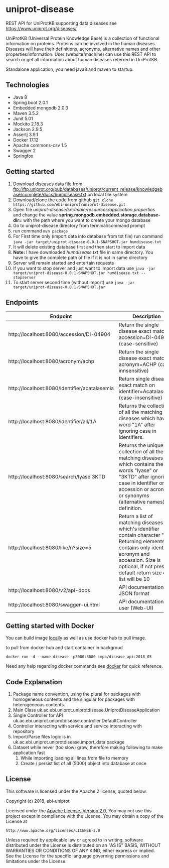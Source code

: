 # uniprot-disease
REST API for UniProtKB supporting data diseases see https://www.uniprot.org/diseases/

UniProtKB (Universal Protein Knowledge Base) is a collection of functional information on proteins. Proteins can be involved in the human diseases. Diseases will have their definitions, acronyms, alternative names and other properties/information. User (website/machine) can use this REST API to search or get all information about human diseases referred in UniProtKB.

Standalone application, you need java8 and maven to startup.

## Technologies
* Java 8
* Spring boot 2.0.1
* Embedded mongodb 2.0.3
* Maven 3.5.2
* Junit 5.01
* Mockito 2.18.3
* Jackson 2.9.5
* Assertj 3.9.1
* Docker 17.12
* Apache commons-csv 1.5
* Swagger 2
* Springfox

## Getting started
1. Download diseases data file from ftp://ftp.uniprot.org/pub/databases/uniprot/current_release/knowledgebase/complete/docs/humdisease.txt on local file system
1. Download/clone the code from github `git clone https://github.com/ebi-uniprot/uniprot-disease.git`
1. Open file *uniprot-disease/src/main/resources/application.properties* and change the value **spring.mongodb.embedded.storage.database-dir=** with the path where you want to create your mongo database 
1. Go to uniprot-disease directory from terminal/command prompt
1. run command `mvn package`
1. For First time only (import data into database from txt file) run command `java -jar target/uniprot-disease-0.0.1-SNAPSHOT.jar humdisease.txt`
  1. It will delete existing database first and then start to import data
  1. **Note:** I have downloaded *humdisease.txt* file in same directory. You have to give the complete path of file if it is not in same directory
  1. Server will remain started and entertain requests
  1. If you want to stop server and just want to import data use `java -jar target/uniprot-disease-0.0.1-SNAPSHOT.jar humdisease.txt --stopserver`
1. To start server second time (without import) use `java -jar target/uniprot-disease-0.0.1-SNAPSHOT.jar`

## Endpoints
Endpoint | Description
-------- | -----------
http://localhost:8080/accession/DI-04904 | Return the single disease exact match on accession=DI-04904 (case-sensitive)
http://localhost:8080/acronym/achp | Return the single disease exact match on acronym=ACHP (case-innsensitive)
http://localhost:8080/identifier/acatalasemia | Return single disease exact match on identifier=Acatalasemia (case-insensitive)
http://localhost:8080/identifier/all/1A | Returns the collection of all the matching diseases which have word "1A" after ignoring case in identifiers.
http://localhost:8080/search/lyase 3KTD | Returns the unique collection of all the matching diseases which contains the words "lyase" or "3KTD" after ignoring case in identifier or accession or acronym or synonyms (alternative names) or definition.
http://localhost:8080/like/n?size=5 | Return a list of matching diseases which's  identifier contain character "s". Returning elements contains only identifier, acronym and accession. Size is optional, if not present default return size of list will be 10
http://localhost:8080/v2/api-docs | API documentation in JSON format
http://localhost:8080/swagger-ui.html | API documentation for user (Web-UI)

## Getting started with Docker
You can build image [locally](docker) as well as use docker hub to pull image.

to pull from docker hub and start container in backgroud
```
docker run -d --name disease -p8080:8080 impo/disease_api:2018_05
```
Need any help regarding docker commands see [docker](https://github.com/rizwan-ishtiaq/wiki/blob/master/commands/docker.txt) for quick reference.

## Code Explanation
1. Package name convention, using the plural for packages with homogeneous contents and the singular for packages with heterogeneous contents.
1. Main Class uk.ac.ebi.uniprot.uniprotdisease.UniprotDiseaseApplication
1. Single Controller for API uk.ac.ebi.uniprot.uniprotdisease.controller.DefaultController
1. Controller interacting with service and service interacting with repository
1. Import/Parse files logic is in uk.ac.ebi.uniprot.uniprotdisease.import_data package
1. Dataset while never (too slow) grow, therefore making following to make application fast
   1. While importing loading all lines from file to memory
   1. Create / persist list of all (5000) object into database at once

## License
This software is licensed under the Apache 2 license, quoted below.

Copyright (c) 2018, ebi-uniprot

Licensed under the [Apache License, Version 2.0.](LICENSE) You may not
use this project except in compliance with the License. You may obtain a copy of
the License at

    http://www.apache.org/licenses/LICENSE-2.0

Unless required by applicable law or agreed to in writing, software
distributed under the License is distributed on an "AS IS" BASIS, WITHOUT
WARRANTIES OR CONDITIONS OF ANY KIND, either express or implied. See the
License for the specific language governing permissions and limitations under
the License.
